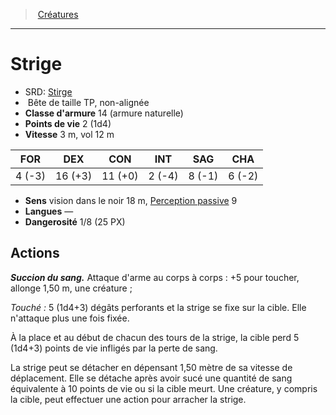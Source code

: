 ﻿---
!MonsterHD
Type: Bête
Size: TP
Alignment: non-alignée
ArmorClass: 14 (armure naturelle)
HitPoints: 2 (1d4)
Speed: 3 m, vol 12 m
Strength: ' 4 (-3)'
Dexterity: 16 (+3)
Constitution: 11 (+0)
Intelligence: ' 2 (-4)'
Wisdom: ' 8 (-1)'
Charisma: ' 6 (-2)'
Senses: vision dans le noir 18 m, [Perception passive](hd_abilities_dexterity_perception_passive.md) 9
Languages: —
Challenge: 1/8 (25 PX)
Id: monsters_hd.md#strige
ParentLink: monsters_hd.md#créatures
Name: Strige
ParentName: Créatures
NameLevel: 1
AltName: '[Stirge](srd_monsters_stirge.md)'
---
> [Créatures](hd_monsters.md)

---

# Strige

- SRD: [Stirge](srd_monsters_stirge.md)
-  Bête de taille TP, non-alignée
- **Classe d'armure** 14 (armure naturelle)
- **Points de vie** 2 (1d4)
- **Vitesse** 3 m, vol 12 m

|FOR|DEX|CON|INT|SAG|CHA|
|---|---|---|---|---|---|
| 4 (-3)|16 (+3)|11 (+0)| 2 (-4)| 8 (-1)| 6 (-2)|

- **Sens** vision dans le noir 18 m, [Perception passive](hd_abilities_dexterity_perception_passive.md) 9
- **Langues** —
- **Dangerosité** 1/8 (25 PX)

## Actions

**_Succion du sang._** Attaque d'arme au corps à corps : +5 pour toucher, allonge 1,50 m, une créature ;

_Touché :_ 5 (1d4+3) dégâts perforants et la strige se fixe sur la cible. Elle n'attaque plus une fois fixée.

À la place et au début de chacun des tours de la strige, la cible perd 5 (1d4+3) points de vie infligés par la perte de sang.

La strige peut se détacher en dépensant 1,50 mètre de sa vitesse de déplacement. Elle se détache après avoir sucé une quantité de sang équivalente à 10 points de vie ou si la cible meurt. Une créature, y compris la cible, peut effectuer une action pour arracher la strige.

